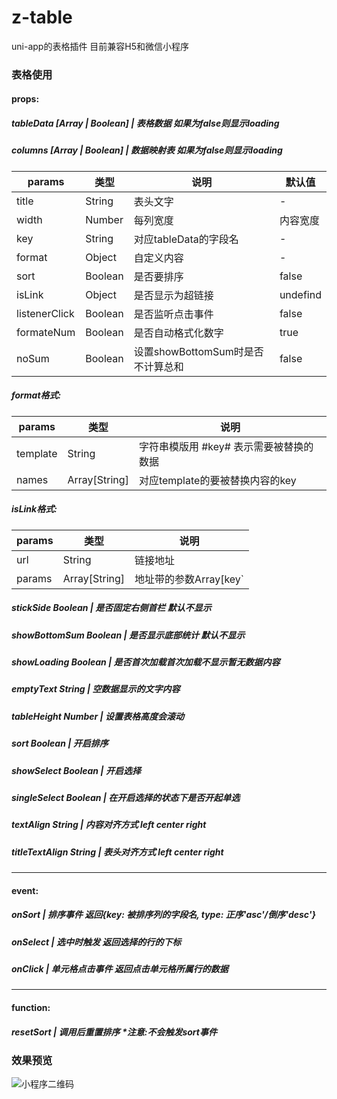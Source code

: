 # z-table
uni-app的表格插件
目前兼容H5和微信小程序

### 表格使用
#### props: 
##### tableData [Array | Boolean] | 表格数据 如果为false则显示loading
##### columns [Array | Boolean] | 数据映射表 如果为false则显示loading 
params|类型|说明|默认值
---|---|---|---
title|String|表头文字|-
width|Number|每列宽度|内容宽度
key|String|对应tableData的字段名|-
format|Object|自定义内容|-
sort|Boolean|是否要排序|false
isLink|Object|是否显示为超链接|undefind
listenerClick|Boolean|是否监听点击事件|false
formateNum|Boolean|是否自动格式化数字|true
noSum|Boolean|设置showBottomSum时是否不计算总和|false
##### format格式:
params|类型|说明
---|---|---
template|String|字符串模版用 #key# 表示需要被替换的数据
names|Array[String]|对应template的要被替换内容的key
##### isLink格式: 
params|类型|说明
---|---|---
url|String|链接地址
params|Array[String]|地址带的参数Array[key`|`value, key`|`value, ...]，每一项都是key和value以'`|`'链接,如果不带'`|`'默认键值同名

##### stickSide Boolean | 是否固定右侧首栏 默认不显示
##### showBottomSum Boolean | 是否显示底部统计 默认不显示
##### showLoading Boolean | 是否首次加载首次加载不显示暂无数据内容
##### emptyText String | 空数据显示的文字内容
##### tableHeight Number | 设置表格高度会滚动
##### sort Boolean | 开启排序
##### showSelect Boolean | 开启选择
##### singleSelect Boolean | 在开启选择的状态下是否开起单选
##### textAlign String | 内容对齐方式 left center right
##### titleTextAlign String | 表头对齐方式 left center right

---
#### event: 
##### onSort | 排序事件 返回{key: 被排序列的字段名, type: 正序'asc'/倒序'desc'}
##### onSelect | 选中时触发 返回选择的行的下标
##### onClick | 单元格点击事件 返回点击单元格所属行的数据
---
#### function: 
##### resetSort | 调用后重置排序 *注意:不会触发sort事件

### 效果预览
![小程序二维码](https://wx2.sinaimg.cn/mw690/72f899dcgy1ggd09xhjvzj20760760tu.jpg)
